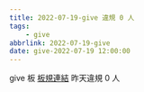 ```yaml
---
title: 2022-07-19-give 違規 0 人
tags:
    - give
abbrlink: 2022-07-19-give
date: give-2022-07-19 12:00:00
---
```

give 板 [板規連結](https://www.ptt.cc/bbs/give/M.1612495900.A.C32.html)
昨天違規 0 人
